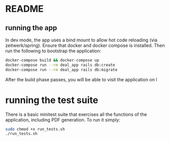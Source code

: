 # README

## running the app
In dev mode, the app uses a bind mount to allow hot code reloading (via zeitwerk/spring). Ensure that docker and docker compose is installed. Then run the following to bootstrap the application:
``` bash
docker-compose build && docker-compose up
docker-compose run --rm deal_app rails db:create
docker-compose run --rm deal_app rails db:migrate
```
After the build phase passes, you will be able to visit the application on l
# running the test suite
There is a basic minitest suite that exercises all the functions of the application, including PDF generation. To run it simply:

``` bash
sudo chmod +x run_tests.sh
./run_tests.sh
```
